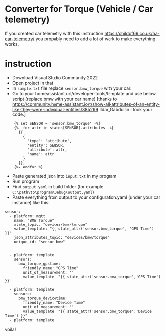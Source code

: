 ﻿
# Converter for Torque (Vehicle / Car telemetry) 

If you created car telemetry with this instruction https://childof69.co.uk/ha-car-telemetry/ you propably need to add a lot of work to make everything works. 




# instruction

- Download Visual Studio Community 2022
- Open project in that
- In `sample.txt` file replace `sensor.bmw_torque` with your car.
- Go to your homeassistant.url/developer-tools/template and use below script (replace bmw with your car name) [thanks to https://community.home-assistant.io/t/show-all-attributes-of-an-entity-like-they-were-individual-entities/385299 Ildar_Gabdullin i took your code.]

```
    {% set SENSOR = 'sensor.bmw_torque' -%}
    {%- for attr in states[SENSOR].attributes -%}
      {{
        {
          'type': 'attribute',
          'entity': SENSOR,
          'attribute': attr,
          'name': attr
        }
      }},
    {%- endfor %}

```

- Paste generated json into `input.txt` in my program
- Run program
- Find `output.yaml` in build folder (for example `C:\path\to\program\Debug\output.yaml`)
- Paste everything from output to your configuration.yaml (under your car instance) like this:

```
sensor:
  - platform: mqtt
    name: "BMW Torque"
    state_topic: "devices/bmw/torque"
    value_template: "{{ state_attr('sensor.bmw_torque', 'GPS Time') }}"
    json_attributes_topic: "devices/bmw/torque"
    unique_id: "sensor.bmw"


  - platform: template
    sensors: 
      bmw_torque_gpstime:
        friendly_name: "GPS Time"
        unit_of_measurement: ''
        value_template: "{{ state_attr('sensor.bmw_torque','GPS Time') }}"

  - platform: template
    sensors: 
      bmw_torque_devicetime:
        friendly_name: "Device Time"
        unit_of_measurement: ''
        value_template: "{{ state_attr('sensor.bmw_torque','Device Time') }}"
  - platform: template

```

voila!